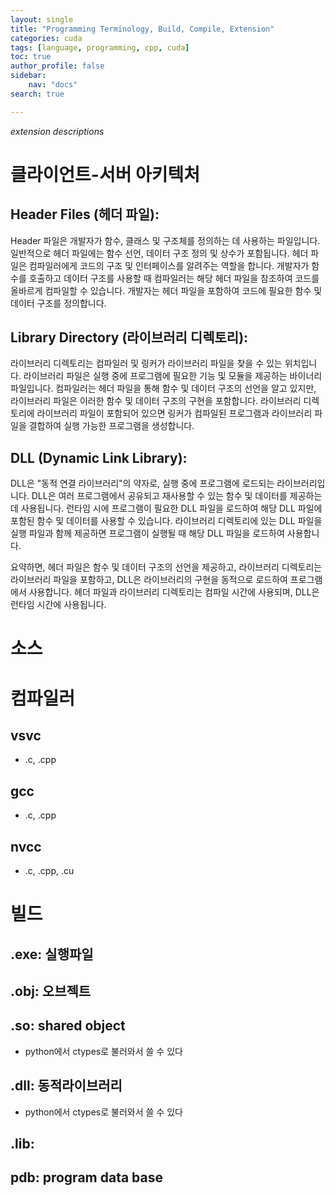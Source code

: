 ```yaml
---
layout: single
title: "Programming Terminology, Build, Compile, Extension"
categories: cuda
tags: [language, programming, cpp, cuda]
toc: true
author_profile: false
sidebar:
    nav: "docs"
search: true

---
```


*extension descriptions*

# 클라이언트-서버 아키텍처

## Header Files (헤더 파일):

Header 파일은 개발자가 함수, 클래스 및 구조체를 정의하는 데 사용하는 파일입니다.
일반적으로 헤더 파일에는 함수 선언, 데이터 구조 정의 및 상수가 포함됩니다.
헤더 파일은 컴파일러에게 코드의 구조 및 인터페이스를 알려주는 역할을 합니다. 개발자가 함수를 호출하고 데이터 구조를 사용할 때 컴파일러는 해당 헤더 파일을 참조하여 코드를 올바르게 컴파일할 수 있습니다.
개발자는 헤더 파일을 포함하여 코드에 필요한 함수 및 데이터 구조를 정의합니다.

## Library Directory (라이브러리 디렉토리):

라이브러리 디렉토리는 컴파일러 및 링커가 라이브러리 파일을 찾을 수 있는 위치입니다.
라이브러리 파일은 실행 중에 프로그램에 필요한 기능 및 모듈을 제공하는 바이너리 파일입니다.
컴파일러는 헤더 파일을 통해 함수 및 데이터 구조의 선언을 알고 있지만, 라이브러리 파일은 이러한 함수 및 데이터 구조의 구현을 포함합니다.
라이브러리 디렉토리에 라이브러리 파일이 포함되어 있으면 링커가 컴파일된 프로그램과 라이브러리 파일을 결합하여 실행 가능한 프로그램을 생성합니다.

## DLL (Dynamic Link Library):

DLL은 "동적 연결 라이브러리"의 약자로, 실행 중에 프로그램에 로드되는 라이브러리입니다.
DLL은 여러 프로그램에서 공유되고 재사용할 수 있는 함수 및 데이터를 제공하는 데 사용됩니다.
런타임 시에 프로그램이 필요한 DLL 파일을 로드하여 해당 DLL 파일에 포함된 함수 및 데이터를 사용할 수 있습니다.
라이브러리 디렉토리에 있는 DLL 파일을 실행 파일과 함께 제공하면 프로그램이 실행될 때 해당 DLL 파일을 로드하여 사용합니다.

요약하면, 헤더 파일은 함수 및 데이터 구조의 선언을 제공하고, 라이브러리 디렉토리는 라이브러리 파일을 포함하고, DLL은 라이브러리의 구현을 동적으로 로드하여 프로그램에서 사용합니다. 헤더 파일과 라이브러리 디렉토리는 컴파일 시간에 사용되며, DLL은 런타임 시간에 사용됩니다.

# 소스

# 컴파일러
## vsvc
- .c, .cpp

## gcc
- .c, .cpp

## nvcc
- .c, .cpp, .cu

# 빌드

## .exe: 실행파일

## .obj: 오브젝트

## .so: shared object
- python에서 ctypes로 불러와서 쓸 수 있다

## .dll: 동적라이브러리
- python에서 ctypes로 불러와서 쓸 수 있다

## .lib:

## pdb: program data base





